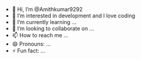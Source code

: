 - 👋 Hi, I’m @Amithkumar9292
- 👀 I’m interested in development and I love coding
- 🌱 I’m currently learning ...
- 💞️ I’m looking to collaborate on ...
- 📫 How to reach me ...
- 😄 Pronouns: ...
- ⚡ Fun fact: ...

<!---
Amithkumar9292/Amithkumar9292 is a ✨ special ✨ repository because its `README.md` (this file) appears on your GitHub prokfile.
You can click the Preview link to take a look at your changes.
--->
